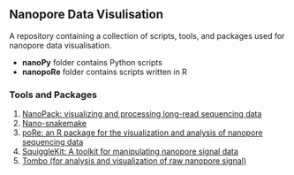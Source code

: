 ## Nanopore Data Visulisation


A repository containing a collection of scripts, tools, and packages used for nanopore data visualisation.

- **nanoPy** folder contains Python scripts
- **nanopoRe** folder contains scripts written in R

### Tools and Packages

1. [NanoPack: visualizing and processing long-read sequencing data](https://github.com/wdecoster/nanopack)
1. [Nano-snakemake](https://github.com/wdecoster/nano-snakemake)
1. [poRe: an R package for the visualization and analysis of nanopore sequencing data](https://academic.oup.com/bioinformatics/article/31/1/114/2365693)
1. [SquiggleKit: A toolkit for manipulating nanopore signal data](https://github.com/Psy-Fer/SquiggleKit)
1. [Tombo (for analysis and visualization of raw nanopore signal)](https://github.com/nanoporetech/tombo)


